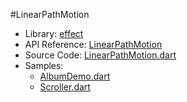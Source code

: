 #LinearPathMotion

* Library: [effect](api:)
* API Reference: [LinearPathMotion](api:effect)
* Source Code: [LinearPathMotion.dart](source:lib/src/effect)
* Samples:
    * [AlbumDemo.dart](source:example/gesture)
    * [Scroller.dart](source:lib/src/gesture)
